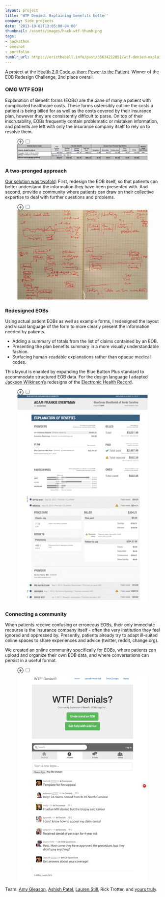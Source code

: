 ```yaml
---
layout: project
title: 'WTF Denied: Explaining benefits better'
company: Side projects
date: '2013-10-02T13:05:00-04:00'
thumbnail: /assets/images/hack-wtf-thumb.png
tags:
- hackathon
- oneshot
- portfolio
tumblr_url: https://ericthebell.info/post/65634212051/wtf-denied-explaining-benefits-better
---
```

A project at the [Health 2.0 Code-a-thon: Power to the Patient](http://www.health2con.com/devchallenge/health-2-0s-sf-code-a-thon-12/). Winner of the EOB Redesign Challenge, 2nd place overall.

### OMG WTF EOB!

Explanation of Benefit forms (EOBs) are the bane of many a patient with complicated healthcare costs. These forms ostensibly outline the costs a patient is being billed for as well as the costs covered by their insurance plan, however they are consistently difficult to parse. On top of their inscrutability, EOBs frequently contain problematic or mistaken information, and patients are left with only the insurance company itself to rely on to resolve them.

<figure class="fullwidth">
	<label for="mn-1" class="margin-toggle">⊕</label>
	<input type="checkbox" id="mn-1" class="margin-toggle">
	<img src="/assets/images/hack-wtf-eoborig.png" alt="EOB form">
</figure>

### A two-pronged approach

[Our solution was twofold](http://bit.ly/eobpreso): First, redesign the EOB itself, so that patients can better understand the information they have been presented with. And second, provide a community where patients can draw on their collective expertise to deal with further questions and problems.

<figure>
	<label for="mn-2" class="margin-toggle">⊕</label>
	<input type="checkbox" id="mn-2" class="margin-toggle">
	<img src="/assets/images/hack-wtf-eobsketch.jpg" alt="EOB form">
</figure>

### Redesigned EOBs

Using actual patient EOBs as well as example forms, I redesigned the layout and visual language of the form to more clearly present the information needed by patients.

- Adding a summary of totals from the list of claims contained by an EOB.
- Presenting the plan benefits summary in a more visually understandable fashion.
- Surfacing human-readable explanations rather than opaque medical codes.

This layout is enabled by expanding the Blue Button Plus standard to accommodate structured EOB data. For the design language I adapted [Jackson Wilkinson’s](http://twitter.com/mjacksonw) redesigns of the [Electronic Health Record](http://healthrecord.mjacksonw.com/).

<figure>
	<label for="mn-3" class="margin-toggle">⊕</label>
	<input type="checkbox" id="mn-3" class="margin-toggle">
	<img src="/assets/images/hack-wtf-redesign.png" alt="EOB redesign">
</figure>

### Connecting a community

When patients receive confusing or erroneous EOBs, their only immediate recourse is the insurance company itself - often the very institution they feel ignored and oppressed by. Presently, patients already try to adapt ill-suited online spaces to share experiences and advice (twitter, reddit, change.org).

We created an online community specifically for EOBs, where patients can upload and organize their own EOB data, and where conversations can persist in a useful format.

<figure>
	<label for="mn-4" class="margin-toggle">⊕</label>
	<input type="checkbox" id="mn-4" class="margin-toggle">
	<img src="/assets/images/hack-wtf-home.png" alt="EOB community">
</figure>

Team: [Amy Gleason](http://twitter.com/thepatientsside), [Ashish Patel](http://twitter.com/ashish_p), [Lauren Still](http://twitter.com/laurencstill), Rick Trotter, and [yours truly](http://twitter.com/ericthebell).


